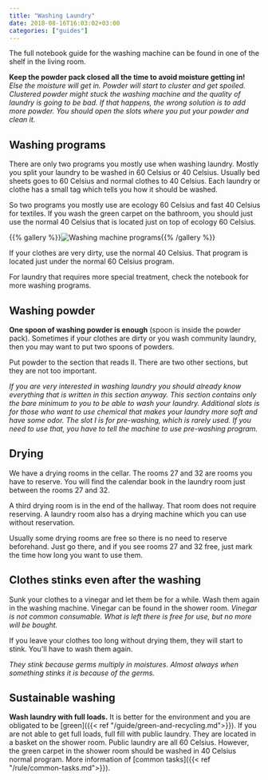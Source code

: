 ```yaml
---
title: "Washing Laundry"
date: 2018-08-16T16:03:02+03:00
categories: ["guides"]
---
```

The full notebook guide for the washing machine can be found in one of the shelf in the living room.

**Keep the powder pack closed all the time to avoid moisture getting in!** *Else the moisture will get in. Powder will start to cluster and get spoiled. Clustered powder might stuck the washing machine and the quality of laundry is going to be bad. If that happens, the wrong solution is to add more powder. You should open the slots where you put your powder and clean it.*

## Washing programs
There are only two programs you mostly use when washing laundry. Mostly you split your laundry to be washed in 60 Celsius or 40 Celsius. Usually bed sheets goes to 60 Celsius and normal clothes to 40 Celsius. Each laundry or clothe has a small tag which tells you how it should be washed.

So two programs you mostly use are ecology 60 Celsius and fast 40 Celsius for textiles. If you wash the green carpet on the bathroom, you should just use the normal 40 Celsius that is located just on top of ecology 60 Celsius.

{{% gallery %}}![Washing machine programs](/img/washing-machine.jpg){{% /gallery %}}

If your clothes are very dirty, use the normal 40 Celsius. That program is located just under the normal 60 Celsius program.

For laundry that requires more special treatment, check the notebook for more washing programs.

## Washing powder
**One spoon of washing powder is enough** (spoon is inside the powder pack). Sometimes if your clothes are dirty or you wash community laundry, then you may want to put two spoons of powders.

Put powder to the section that reads II. There are two other sections, but they are not too important.

*If you are very interested in washing laundry you should already know everything that is written in this section anyway. This section contains only the bare minimum to you to be able to wash your laundry. Additional slots is for those who want to use chemical that makes your laundry more soft and have some odor. The slot I is for pre-washing, which is rarely used. If you need to use that, you have to tell the machine to use pre-washing program.*


## Drying
We have a drying rooms in the cellar. The rooms 27 and 32 are rooms you have to reserve. You will find the calendar book in the laundry room just between the rooms 27 and 32.

A third drying room is in the end of the hallway. That room does not require reserving. A laundry room also has a drying machine which you can use without reservation.

Usually some drying rooms are free so there is no need to reserve beforehand. Just go there, and if you see rooms 27 and 32 free, just mark the time how long you want to use them.

## Clothes stinks even after the washing
Sunk your clothes to a vinegar and let them be for a while. Wash them again in the washing machine. Vinegar can be found in the shower room. *Vinegar is not common consumable. What is left there is free for use, but no more will be bought.*

If you leave your clothes too long without drying them, they will start to stink. You'll have to wash them again.

*They stink because germs multiply in moistures. Almost always when something stinks it is because of the germs.*

## Sustainable washing
**Wash laundry with full loads.** It is better for the environment and you are obligated to be [green]({{< ref "/guide/green-and-recycling.md">}}). If you are not able to get full loads, full fill with public laundry. They are located in a basket on the shower room. Public laundry are all 60 Celsius. However, the green carpet in the shower room should be washed in 40 Celsius normal program. More information of [common tasks]({{< ref "/rule/common-tasks.md">}}).
